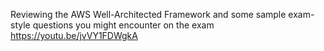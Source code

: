 Reviewing the AWS Well-Architected Framework and some sample exam-style questions you might encounter on the exam
https://youtu.be/jvVY1FDWgkA
